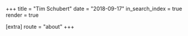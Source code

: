 +++
title = "Tim Schubert"
date = "2018-09-17"
in_search_index = true
render = true

[extra]
route = "about"
+++

